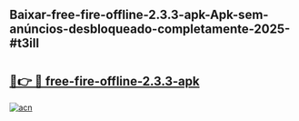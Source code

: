 ## Baixar-free-fire-offline-2.3.3-apk-Apk-sem-anúncios-desbloqueado-completamente-2025-#t3ill

# <h2><a href="https://ainizakaria.my?title=free-fire-offline-2.3.3-apk&ref=20M">🔗👉 🔴 free-fire-offline-2.3.3-apk</a></h2>

[![acn](https://github.com/user-attachments/assets/0f9c940e-d8b0-45ae-aac7-cd30a18b3e1c)](https://ainizakaria.my?title=free-fire-offline-2.3.3-apk&ref=20M)

